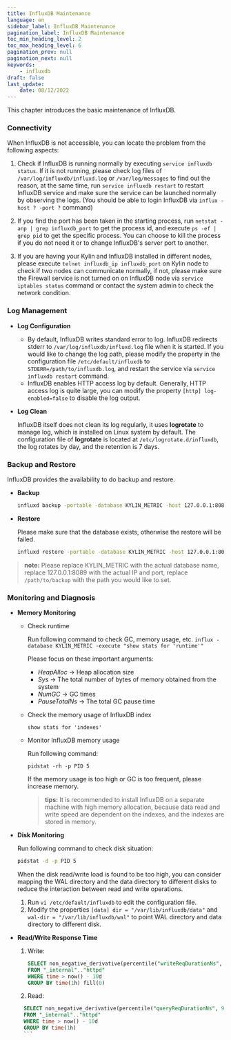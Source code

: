 ```yaml
---
title: InfluxDB Maintenance
language: en
sidebar_label: InfluxDB Maintenance
pagination_label: InfluxDB Maintenance
toc_min_heading_level: 2
toc_max_heading_level: 6
pagination_prev: null
pagination_next: null
keywords:
	- influxdb
draft: false
last_update:
    date: 08/12/2022
---
```


This chapter introduces the basic maintenance of InfluxDB.

### Connectivity

When InfluxDB is not accessible, you can locate the problem from the following aspects:

1. Check if InfluxDB is running normally by executing `service influxdb status`. If it is not running, please check log files of `/var/log/influxdb/influxd.log` or `/var/log/messages` to find out the reason, at the same time, run `service influxdb restart` to restart InfluxDB service and make sure the service can be launched normally by observing the logs. (You should be able to login InfluxDB via `influx -host ? -port ?` command)

2. If you find the port has been taken in the starting process, run `netstat -anp | grep influxdb_port` to get the process id, and execute `ps -ef | grep pid` to get the specific process. You can choose to kill the process if you do not need it or to change InfluxDB's server port to another.

3. If you are having your Kylin and InfluxDB installed in different nodes, please execute `telnet influxdb_ip influxdb_port` on Kylin node to check if two nodes can communicate normally, if not, please make sure the Firewall service is not turned on on InfluxDB node via `service iptables status` command or contact the system admin to check the network condition.

### Log Management

- **Log Configuration**

	- By default, InfluxDB writes standard error to log. InfluxDB redirects stderr to `/var/log/influxdb/influxd.log` file when it is started. If you would like to change the log path, please modify the property in the configuration file `/etc/default/influxdb` to `STDERR=/path/to/influxdb.log`, and restart the service via `service influxdb restart` command.
	- InfluxDB enables HTTP access log by default.  Generally, HTTP access log is quite large, you can modify the property `[http] log-enabled=false` to disable the log output.

- **Log Clean**

	InfluxDB itself does not clean its log regularly, it uses **logrotate** to manage log, which is installed on Linux system by default. The configuration file of **logrotate** is located at `/etc/logrotate.d/influxdb`, the log rotates by day, and the retention is 7 days.

### Backup and Restore

InfluxDB provides the availability to do backup and restore.

- **Backup**

	```sh
	influxd backup -portable -database KYLIN_METRIC -host 127.0.0.1:8089 /path/to/backup
	```

- **Restore**

	Please make sure that the database exists, otherwise the restore will be failed.

	```sh
	influxd restore -portable -database KYLIN_METRIC -host 127.0.0.1:8089 /path/to/backup
	```

> **note:** Please replace KYLIN_METRIC with the actual database name, replace 127.0.0.1:8089 with the actual IP and port, replace `/path/to/backup` with the path you would like to set.

### Monitoring and Diagnosis

- **Memory Monitoring**

	- Check runtime

	  Run following command to check GC, memory usage, etc.
	  `influx -database KYLIN_METRIC -execute "show stats for 'runtime'"`
	  
	  Please focus on these important arguments:
	  - *HeapAlloc* -> Heap allocation size
	  - *Sys* -> The total number of bytes of memory obtained from the system
	  - *NumGC* -> GC times
	  - *PauseTotalNs* -> The total GC pause time

	- Check the memory usage of InfluxDB index

	  `show stats for 'indexes'`
	  
	- Monitor InfluxDB memory usage

	  Run following command:
	  
	  `pidstat -rh -p PID 5`
	  
	  If the memory usage is too high or GC is too  frequent, please increase memory.
	  
	  > **tips:** It is recommended to install InfluxDB on a separate machine with high memory allocation, because data read and write speed are dependent on the indexes, and the indexes are stored in memory.
	
- **Disk Monitoring**

  Run following command to check disk situation:

  ```sh
  pidstat -d -p PID 5
  ```

  When the disk read/write load is found to be too high, you can consider mapping the WAL directory and the data directory to different disks to reduce the interaction between read and write operations.

  1. Run `vi /etc/default/influxdb` to edit the configuration file.
  2. Modify the properties `[data] dir = "/var/lib/influxdb/data"` and `wal-dir = "/var/lib/influxdb/wal"` to point WAL directory and data directory to different disk.

- **Read/Write Response Time**

	1. Write: 
	
	   ```sql
	   SELECT non_negative_derivative(percentile("writeReqDurationNs", 99)) / non_negative_derivative(max("writeReq")) / (1000 * 1000) AS "Write Request" 
	   FROM "_internal".."httpd" 
	   WHERE time > now() - 10d 
	   GROUP BY time(1h) fill(0)
	   ```
	
	2. Read: 
	
     ```sql
	   SELECT non_negative_derivative(percentile("queryReqDurationNs", 99)) / non_negative_derivative(max("queryReq")) / (1000 * 1000) AS "Query Request" 
	   FROM "_internal".."httpd" 
	   WHERE time > now() - 10d 
	   GROUP BY time(1h)
	   ```
